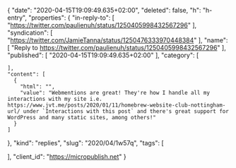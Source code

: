 {
  "date": "2020-04-15T19:09:49.635+02:00",
  "deleted": false,
  "h": "h-entry",
  "properties": {
    "in-reply-to": [
      "https://twitter.com/paulienuh/status/1250405998432567296"
    ],
    "syndication": [
      "https://twitter.com/JamieTanna/status/1250476333970448384"
    ],
    "name": [
      "Reply to https://twitter.com/paulienuh/status/1250405998432567296"
    ],
    "published": [
      "2020-04-15T19:09:49.635+02:00"
    ],
    "category": [

    ],
    "content": [
      {
        "html": "",
        "value": "Webmentions are great! They're how I handle all my interactions with my site i.e. https://www.jvt.me/posts/2020/01/11/homebrew-website-club-nottingham-url/ under `Interactions with this post` and there's great support for WordPress and many static sites, among others!"
      }
    ]
  },
  "kind": "replies",
  "slug": "2020/04/1w57q",
  "tags": [

  ],
  "client_id": "https://micropublish.net"
}
